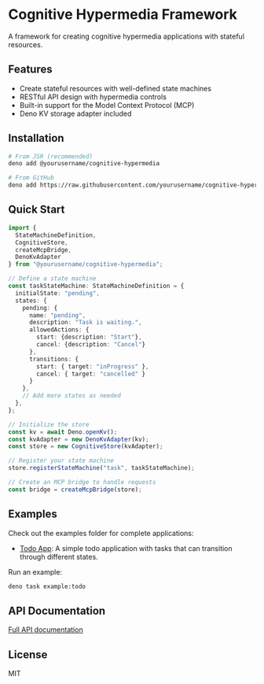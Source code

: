 # Cognitive Hypermedia Framework

A framework for creating cognitive hypermedia applications with stateful resources.

## Features

- Create stateful resources with well-defined state machines
- RESTful API design with hypermedia controls
- Built-in support for the Model Context Protocol (MCP)
- Deno KV storage adapter included

## Installation

```bash
# From JSR (recommended)
deno add @yourusername/cognitive-hypermedia

# From GitHub
deno add https://raw.githubusercontent.com/yourusername/cognitive-hypermedia/main/mod.ts
```

## Quick Start

```typescript
import { 
  StateMachineDefinition, 
  CognitiveStore, 
  createMcpBridge, 
  DenoKvAdapter 
} from "@yourusername/cognitive-hypermedia";

// Define a state machine
const taskStateMachine: StateMachineDefinition = {
  initialState: "pending",
  states: {
    pending: { 
      name: "pending", 
      description: "Task is waiting.", 
      allowedActions: { 
        start: {description: "Start"}, 
        cancel: {description: "Cancel"} 
      }, 
      transitions: { 
        start: { target: "inProgress" }, 
        cancel: { target: "cancelled" } 
      } 
    },
    // Add more states as needed
  },
};

// Initialize the store
const kv = await Deno.openKv();
const kvAdapter = new DenoKvAdapter(kv);
const store = new CognitiveStore(kvAdapter);

// Register your state machine
store.registerStateMachine("task", taskStateMachine);

// Create an MCP bridge to handle requests
const bridge = createMcpBridge(store);
```

## Examples

Check out the examples folder for complete applications:

- [Todo App](./examples/todo/app.ts): A simple todo application with tasks that can transition through different states.

Run an example:

```bash
deno task example:todo
```

## API Documentation

[Full API documentation](https://doc.deno.land/https://raw.githubusercontent.com/yourusername/cognitive-hypermedia/main/mod.ts)

## License

MIT
